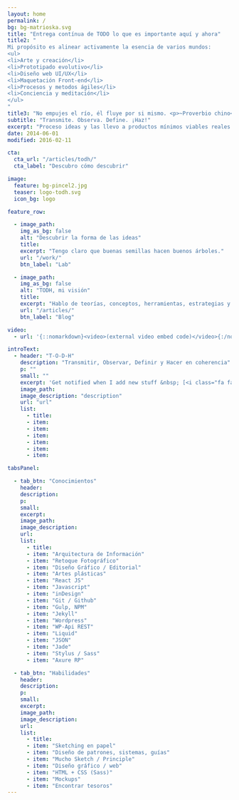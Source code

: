 ```yaml
---
layout: home
permalink: /
bg: bg-matrioska.svg
title: "Entrega contínua de TODO lo que es importante aquí y ahora"
title2: "
Mi propósito es alinear activamente la esencia de varios mundos:
<ul>
<li>Arte y creación</li>
<li>Prototipado evolutivo</li>
<li>Diseño web UI/UX</li>
<li>Maquetación Front-end</li>
<li>Procesos y metodos ágiles</li>
<li>Conciencia y meditación</li>
</ul>
"
title3: "No empujes el río, él fluye por si mismo. <p>~Proverbio chino</p>"
subtitle: "Transmite. Observa. Define. ¡Haz!"
excerpt: "Proceso ideas y las llevo a productos mínimos viables reales que evolucionan."
date: 2014-06-01
modified: 2016-02-11

cta:
  cta_url: "/articles/todh/"
  cta_label: "Descubro cómo descubrir"

image:
  feature: bg-pincel2.jpg
  teaser: logo-todh.svg
  icon_bg: logo

feature_row:

  - image_path:
    img_as_bg: false
    alt: "Descubrir la forma de las ideas"
    title:
    excerpt: "Tengo claro que buenas semillas hacen buenos árboles."
    url: "/work/"
    btn_label: "Lab"

  - image_path:
    img_as_bg: false
    alt: "TODH, mi visión"
    title:
    excerpt: "Hablo de teorías, conceptos, herramientas, estrategias y maneras de pensar la realidad"
    url: "/articles/"
    btn_label: "Blog"

video:
  - url: '{::nomarkdown}<video>(external video embed code)</video>{:/nomarkdown}'

introText:
  - header: "T-O-D-H"
    description: "Transmitir, Observar, Definir y Hacer en coherencia"
    p: ""
    small: ""
    excerpt: 'Get notified when I add new stuff &nbsp; [<i class="fa fa-twitter"></i> @t0tinspire](https://twitter.com/t0tinspire){: .btn .btn--twitter}'
    image_path:
    image_description: "description"
    url: "url"
    list:
      - title:
      - item:
      - item:
      - item:
      - item:
      - item:
      - item:

tabsPanel:

  - tab_btn: "Conocimientos"
    header:
    description:
    p:
    small:
    excerpt:
    image_path:
    image_description:
    url:
    list:
      - title:
      - item: "Arquitectura de Información"
      - item: "Retoque Fotográfico"
      - item: "Diseño Gráfico / Editorial"
      - item: "Artes plásticas"
      - item: "React JS"
      - item: "Javascript"
      - item: "inDesign"
      - item: "Git / Github"
      - item: "Gulp, NPM"
      - item: "Jekyll"
      - item: "Wordpress"
      - item: "WP-Api REST"
      - item: "Liquid"
      - item: "JSON"
      - item: "Jade"
      - item: "Stylus / Sass"
      - item: "Axure RP"

  - tab_btn: "Habilidades"
    header:
    description:
    p:
    small:
    excerpt:
    image_path:
    image_description:
    url:
    list:
      - title:
      - item: "Sketching en papel"
      - item: "Diseño de patrones, sistemas, guías"
      - item: "Mucho Sketch / Principle"
      - item: "Diseño gráfico / web"
      - item: "HTML + CSS (Sass)"
      - item: "Mockups"
      - item: "Encontrar tesoros"
---
```

